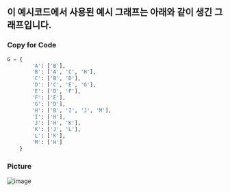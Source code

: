 ## 이 예시코드에서 사용된 예시 그래프는 아래와 같이 생긴 그래프입니다.

### Copy for Code
```python
G = {
        'A': ['B'],
        'B': ['A', 'C', 'H'],
        'C': ['B', 'D'],
        'D': ['C', 'E', 'G'],
        'E': ['D', 'F'],
        'F': ['E'],
        'G': ['D'],
        'H': ['B', 'I', 'J', 'M'],
        'I': ['H'],
        'J': ['H', 'K'],
        'K': ['J', 'L'],
        'L': ['K'],
        'M': ['H']
    }
```
### Picture
![image](https://user-images.githubusercontent.com/45956041/171322831-63f0ece0-c3ea-4f2c-9662-682e7d67dfd9.png)
